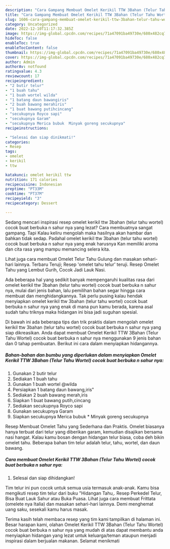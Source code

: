 ```yaml
---
description: "Cara Gampang Membuat Omelet Kerikil TTW 3Bahan (Telur Tahu Wortel) cocok buat berbuka n sahur nya, Bikin Ngiler"
title: "Cara Gampang Membuat Omelet Kerikil TTW 3Bahan (Telur Tahu Wortel) cocok buat berbuka n sahur nya, Bikin Ngiler"
slug: 1606-cara-gampang-membuat-omelet-kerikil-ttw-3bahan-telur-tahu-wortel-cocok-buat-berbuka-n-sahur-nya-bikin-ngiler
category: Uncategorized
date: 2022-12-10T11:17:32.385Z
image: https://img-global.cpcdn.com/recipes/71a47091ba49730e/680x482cq70/omelet-kerikil-ttw-3bahan-telur-tahu-wortel-cocok-buat-berbuka-n-sahur-nya-foto-resep-utama.jpg
hideToc: false
enableToc: true
enableTocContent: false
thumbnail: https://img-global.cpcdn.com/recipes/71a47091ba49730e/680x482cq70/omelet-kerikil-ttw-3bahan-telur-tahu-wortel-cocok-buat-berbuka-n-sahur-nya-foto-resep-utama.jpg
cover: https://img-global.cpcdn.com/recipes/71a47091ba49730e/680x482cq70/omelet-kerikil-ttw-3bahan-telur-tahu-wortel-cocok-buat-berbuka-n-sahur-nya-foto-resep-utama.jpg
author: Admin
authorAv: notfound
ratingvalue: 4.3
reviewcount: 17
recipeingredient:
- "2 butir telur"
- "1 buah tahu"
- "1 buah wortel wilda"
- "1 batang daun bawangiris"
- "2 buah bawang merahiris"
- "1 buat bawang putihcincang"
- "secukupnya Royco sapi"
- "secukupnya Garam"
- "secukupnya Merica bubuk  Minyak goreng secukupnya"
recipeinstructions:

- "Selesai dan siap dinikmati!"
categories:
- Resep
tags:
- omelet
- kerikil
- ttw

katakunci: omelet kerikil ttw 
nutrition: 171 calories
recipecuisine: Indonesian
preptime: "PT33M"
cooktime: "PT37M"
recipeyield: "3"
recipecategory: Dessert

---
```



Sedang mencari inspirasi resep omelet kerikil ttw 3bahan (telur tahu wortel) cocok buat berbuka n sahur nya yang lezat? Cara membuatnya sangat gampang. Tapi Kalau keliru mengolah maka hasilnya akan hambar dan bahkan tidak sedap. Padahal omelet kerikil ttw 3bahan (telur tahu wortel) cocok buat berbuka n sahur nya yang enak harusnya Kan memiliki aroma dan cita rasa yang mampu memancing selera kita.


Lihat juga cara membuat Omelet Telur Tahu Gulung dan masakan sehari-hari lainnya. Terbaru Teruji; Resep &#39;omelet tahu telur&#39; teruji. Resep Omelet Tahu yang Lembut Gurih, Cocok Jadi Lauk Nasi.

Ada beberapa hal yang sedikit banyak mempengaruhi kualitas rasa dari omelet kerikil ttw 3bahan (telur tahu wortel) cocok buat berbuka n sahur nya, mulai dari jenis bahan, lalu pemilihan bahan segar hingga cara membuat dan menghidangkannya. Tak perlu pusing kalau hendak menyiapkan omelet kerikil ttw 3bahan (telur tahu wortel) cocok buat berbuka n sahur nya yang enak di mana pun kamu berada, karena asal sudah tahu triknya maka hidangan ini bisa jadi suguhan spesial.


Di bawah ini ada beberapa tips dan trik praktis dalam mengolah omelet kerikil ttw 3bahan (telur tahu wortel) cocok buat berbuka n sahur nya yang siap dikreasikan. Anda dapat membuat Omelet Kerikil TTW 3Bahan (Telur Tahu Wortel) cocok buat berbuka n sahur nya menggunakan 9 jenis bahan dan 0 tahap pembuatan. Berikut ini cara dalam menyiapkan hidangannya.

<!--inarticleads1-->

##### Bahan-bahan dan bumbu yang diperlukan dalam menyiapkan Omelet Kerikil TTW 3Bahan (Telur Tahu Wortel) cocok buat berbuka n sahur nya:

1. Gunakan 2 butir telur
1. Sediakan 1 buah tahu
1. Gunakan 1 buah wortel @wilda
1. Persiapkan 1 batang daun bawang,iris&#34;
1. Sediakan 2 buah bawang merah,iris
1. Siapkan 1 buat bawang putih,cincang
1. Sediakan secukupnya Royco sapi
1. Gunakan secukupnya Garam
1. Siapkan secukupnya Merica bubuk * Minyak goreng secukupnya


Resep Membuat Omelet Tahu yang Sederhana dan Praktis. Omelet biasanya hanya terbuat dari telur yang diberikan garam, kemudian disajikan bersama nasi hangat. Kalau kamu bosan dengan hidangan telur biasa, coba deh bikin omelet tahu. Beberapa bahan tim telur adalah telur, tahu, wortel, dan daun bawang. 

<!--inarticleads2-->

##### Cara membuat Omelet Kerikil TTW 3Bahan (Telur Tahu Wortel) cocok buat berbuka n sahur nya:


1. Selesai dan siap dihidangkan!

Tim telur ini pun cocok untuk semua usia termasuk anak-anak. Kamu bisa mengikuti resep tim telur dari buku &#34;Hidangan Tahu,. Resep Perkedel Telur, Bisa Buat Lauk Sahur atau Buka Puasa. Lihat juga cara membuat Frittata (omelete nya Italia) dan masakan sehari-hari lainnya. Demi menghemat uang saku, sesekali kamu harus masak. 

Terima kasih telah membaca resep yang tim kami tampilkan di halaman ini. Besar harapan kami, olahan Omelet Kerikil TTW 3Bahan (Telur Tahu Wortel) cocok buat berbuka n sahur nya yang mudah di atas dapat membantu anda menyiapkan hidangan yang lezat untuk keluarga/teman ataupun menjadi inspirasi dalam berjualan makanan. Selamat menikmati
